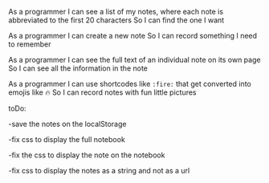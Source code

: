 As a programmer
I can see a list of my notes, where each note is abbreviated to the first 20 characters
So I can find the one I want


As a programmer
I can create a new note
So I can record something I need to remember


As a programmer
I can see the full text of an individual note on its own page
So I can see all the information in the note


As a programmer
I can use shortcodes like `:fire:` that get converted into emojis like 🔥
So I can record notes with fun little pictures

toDo:

-save the notes on the localStorage

-fix css to display the full notebook

-fix the css to display the note on the notebook

-fix css to display the notes as a string and not as a url

